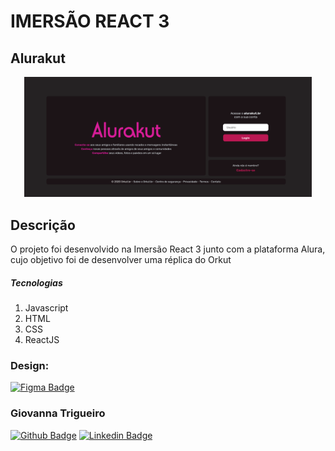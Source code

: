 # IMERSÃO REACT 3
## Alurakut

<p align="center">
  <img width="460" src="src/assets/alurakutHome.png"
  </p>

## Descrição
  O projeto foi desenvolvido na Imersão React 3 junto com a plataforma Alura, cujo objetivo foi de desenvolver uma réplica do Orkut
##### Tecnologias
  1. Javascript
  2. HTML
  3. CSS
  4. ReactJS

### Design:

[![Figma Badge](https://img.shields.io/badge/Figma-bb1853?style=flat-square&logo=figma&logoColor=white&link=https://www.figma.com/file/XJMlcOwKMKwYpZCpryUnPW/Alurakut-Copy?node-id=58%3A0)](https://www.figma.com/file/XJMlcOwKMKwYpZCpryUnPW/Alurakut-Copy?node-id=58%3A0)

### Giovanna Trigueiro
[![Github Badge](https://img.shields.io/badge/-Github-bb1853?style=flat-square&logo=Github&logoColor=white&link=https://github.com/giovannat)](https://github.com/giovannat)
[![Linkedin Badge](https://img.shields.io/badge/-LinkedIn-bb1853?style=flat-square&logo=Linkedin&logoColor=white&link=https://www.linkedin.com/in/giovannatrigueiro/)](https://www.linkedin.com/in/giovannatrigueiro/)


